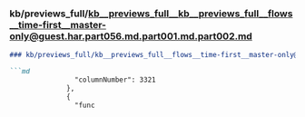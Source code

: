 ### kb/previews_full/kb__previews_full__kb__previews_full__flows__time-first__master-only@guest.har.part056.md.part001.md.part002.md

```md
### kb/previews_full/kb__previews_full__flows__time-first__master-only@guest.har.part056.md.part001.md (part 002)

```md
                "columnNumber": 3321
              },
              {
                "func
```

```

```
